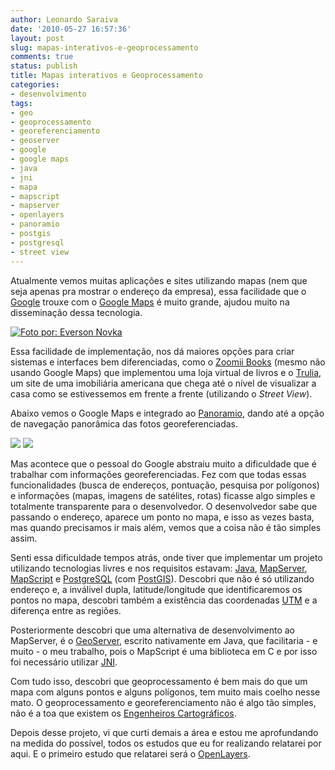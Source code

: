 ```yaml
---
author: Leonardo Saraiva
date: '2010-05-27 16:57:36'
layout: post
slug: mapas-interativos-e-geoprocessamento
comments: true
status: publish
title: Mapas interativos e Geoprocessamento
categories:
- desenvolvimento
tags:
- geo
- geoprocessamento
- georeferenciamento
- geoserver
- google
- google maps
- java
- jni
- mapa
- mapscript
- mapserver
- openlayers
- panoramio
- postgis
- postgresql
- street view
---
```


Atualmente vemos muitas aplicações e sites utilizando mapas (nem que seja
apenas pra mostrar o endereço da empresa), essa facilidade que o
[Google](http://www.google.com.br) trouxe com o [Google Maps](http://www.google.com.br/maps) é muito grande, ajudou muito na
disseminação dessa tecnologia.

[![](http://assets.mcorp.com.br/wp-content/uploads/2010/05/pico-parana-300x201.jpg "Foto por: Everson Novka")](http://assets.mcorp.com.br/wp-content/uploads/2010/05/pico-parana.jpg)

Essa facilidade de implementação, nos dá maiores opções para criar sistemas e
interfaces bem diferenciadas, como o [Zoomii Books](http://zoomii.com) (mesmo
não usando Google Maps) que implementou uma loja virtual de livros e o
[Trulia](http://www.trulia.com/), um site de uma imobiliária americana que
chega até o nível de visualizar a casa como se estivessemos em frente a frente
(utilizando o _Street View_).

Abaixo vemos o Google Maps e integrado ao
[Panoramio](http://www.panoramio.com/), dando até a opção de navegação
panorâmica das fotos georeferenciadas.

[![](http://assets.mcorp.com.br/wp-content/uploads/2010/05/pico-parana-google-maps-150x150.png)](http://www.google.com.br/maps?ll=-25.255525,-48.845794&spn=0.027751,0.054846&t=h&z=15&iwloc=lyrftr:com.panoramio.all,3787114327184159595,-25.255525,-48.845773&lci=com.panoramio.all) [![](http://assets.mcorp.com.br/wp-content/uploads/2010/05/pico-parana-vista-panoramica-150x150.png)](http://www.google.com.br/maps?ll=-25.255525,-48.85397&spn=0,0.054846&t=h&z=15&lci=com.panoramio.all&layer=c&cbll=-25.255525,-48.845794&cbp=12,0,,0,5&photoid=po-18636660)

Mas acontece que o pessoal do Google abstraiu muito a dificuldade que é
trabalhar com informações georeferenciadas. Fez com que todas essas
funcionalidades (busca de endereços, pontuação, pesquisa por polígonos) e
informações (mapas, imagens de satélites, rotas) ficasse algo simples e
totalmente transparente para o desenvolvedor. O desenvolvedor sabe que
passando o endereço, aparece um ponto no mapa, e isso as vezes basta, mas
quando precisamos ir mais além, vemos que a coisa não é tão simples assim.

Senti essa dificuldade tempos atrás, onde tiver que implementar um projeto
utilizando tecnologias livres e nos requisitos estavam:
[Java](http://java.sun.com), [MapServer](http://www.mapserver.org),
[MapScript](http://www.mapserver.org/mapscript/) e
[PostgreSQL](http://www.postgresql.org) (com
[PostGIS](http://postgis.refractions.net)). Descobri que não é só utilizando
endereço e, a inválivel dupla, latitude/longitude que identificaremos os
pontos no mapa, descobri também a existência das coordenadas
[UTM](http://pt.wikipedia.org/wiki/Universal_Transversa_de_Mercator) e a
diferença entre as regiões.

Posteriormente descobri que uma alternativa de desenvolvimento ao MapServer, é
o [GeoServer](http://geoserver.org/), escrito nativamente em Java, que
facilitaria - e muito - o meu trabalho, pois o MapScript é uma biblioteca em C
e por isso foi necessário utilizar [JNI](http://pt.wikipedia.org/wiki/JNI).

Com tudo isso, descobri que geoprocessamento é bem mais do que um mapa com
alguns pontos e alguns polígonos, tem muito mais coelho nesse mato. O
geoprocessamento e georeferenciamento não é algo tão simples, não é a toa que
existem os [Engenheiros Cartográficos](http://pt.wikipedia.org/wiki/Engenharia_geogr%C3%A1fica).

Depois desse projeto, vi que curti demais a área e estou me aprofundando na
medida do possível, todos os estudos que eu for realizando relatarei por aqui.
E o primeiro estudo que relatarei será o
[OpenLayers](http://www.openlayers.org).


